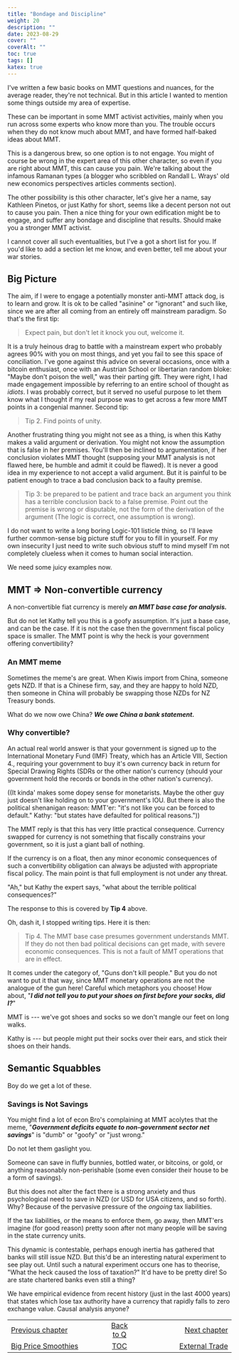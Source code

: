 ```yaml
---
title: "Bondage and Discipline"
weight: 20
description: ""
date: 2023-08-29
cover: ""
coverAlt: ""
toc: true
tags: []
katex: true
---
```


I've written a few basic books on MMT questions and nuances, for the average 
reader, they're not technical. But in this article I wanted to mention some 
things outside my area of expertise.

These can be important in some MMT activist activities, mainly when you run 
across some experts who know more than you. The trouble occurs when they do 
not know much about MMT, and have formed half-baked ideas about MMT.

This is a dangerous brew, so one option is to not engage. You might of course be 
wrong in the expert area of this other character, so even if you are right about 
MMT, this can cause you pain. We're talking about the infamous Ramanan types 
(a blogger who scribbled on Randall L. Wrays' old new economics perspectives 
articles comments section).

The other possibility is this other character, let's give her a name, say 
Kathleen Pinetos, or just Kathy for short, seems like a decent person not out to 
cause you pain. Then a nice thing for your own edification might be to engage, 
and suffer any bondage and discipline that results. Should make you a stronger 
MMT activist.

I cannot cover all such eventualities, but I've a got a short list for you. If 
you'd like to add a section let me know, and even better, tell me about your war 
stories.

## Big Picture

The aim, if I were to engage a potentially monster anti-MMT attack dog, is to 
learn and grow. It is ok to be called "asinine" or "ignorant" and such like, 
since we are after all coming from an entirely off mainstream paradigm.
So that's the first tip:
> Expect pain, but don't let it knock you out, welcome it.

It is a truly heinous drag to battle with a 
mainstream expert who probably agrees 90% with you on most things, and yet you 
fail to see this space of conciliation. I've gone against this advice on several 
occasions, once with a bitcoin enthusiast, once with an Austrian School or 
libertarian random bloke: "Maybe don't poison the well," was their parting gift. 
They were right, I had made engagement impossible by referring to an entire 
school of thought as *idiots*. I was probably correct, but it served no useful 
purpose to let them know what I thought if my real purpose was to get across 
a few more MMT points in a congenial manner. 
Second tip:
> Tip 2. Find points of unity.

Another frustrating thing you might not see as a thing, is when this Kathy 
makes a valid argument or derivation. You might not know the assumption that is 
false in her premises. You'll then be inclined to argumentation, if her conclusion 
violates MMT thought (supposing your MMT analysis is not flawed here, be humble 
and admit it could be flawed). It is never a good idea in my experience to not 
accept a valid argument. But it is painful to be patient enough to trace a bad 
conclusion back to a faulty premise.
> Tip 3: be prepared to be patient and trace back an argument you think has a 
terrible conclusion back to a false premise. Point out the premise is wrong or 
disputable, not the form of the derivation of the argument (The logic is correct, 
one assumption is wrong).

I do not want to write a long boring Logic-101 listicle thing, so I'll leave 
further common-sense big picture stuff for you to fill in yourself. For my own 
insecurity I just need to write such obvious stuff to mind myself I'm not 
completely clueless when it comes to human social interaction. 

We need some juicy examples now.

## MMT ⇒ Non-convertible currency

A non-convertible fiat currency is merely 
**_an MMT base case for analysis._**

But do not let Kathy tell you this is a goofy assumption. It's just a base case, 
and can be the case. If it is not the case then the government fiscal policy space 
is smaller. The MMT point is why the heck is your government offering 
convertibility?

### An MMT meme

Sometimes the meme's are great. When Kiwis import from China, someone gets NZD. 
If that is a Chinese firm, say, and they are happy to hold NZD, then someone in 
China will probably be swapping those NZDs for NZ Treasury bonds.

What do we now owe China? **_We owe China a bank statement._**


### Why convertible?

An actual real world answer is that your government is signed up to the 
International Monetary Fund (IMF) Treaty, which has an Article VIII, Section 4., 
requiring your government to buy it's own currency back in return for Special 
Drawing Rights (SDRs or the other nation's currency (should your government hold 
the records or bonds in the other nation's currency).

((It kinda' makes some dopey sense for monetarists. Maybe the other guy just 
doesn't like holding on to your government's IOU. But there is also the 
political shenanigan reason: MMT'er: "it's not like you 
can be forced to default." Kathy: "but states have defaulted for 
political reasons."))

The MMT reply is that this has very little practical consequence. Currency swapped 
for currency is not something that fiscally constrains your government, so it is 
just a giant ball of nothing.

If the currency is on a float, then any minor economic consequences of such a 
convertibility obligation can always be adjusted with appropriate fiscal 
policy. The main point is that full employment is not under any threat.

"Ah," but Kathy the expert says, "what about the terrible political consequences?"

The response to this is covered by **Tip 4** above.

Oh, dash it, I stopped writing tips.  Here it is then:
> Tip 4. The MMT base case presumes government understands MMT. If they do 
not then bad political decisions can get made, with severe economic 
consequences. This is not a fault of MMT operations that are in effect. 

It comes under the category of, "Guns don't kill people." But you do not want to 
put it that way, since MMT monetary operations are not the analogue of the gun 
here! Careful which metaphors you choose!
How about, 
"**_I did not tell you to put your shoes on first before your socks, did I?_**"

MMT is --- we've got shoes and socks so we don't mangle our feet on 
long walks.

Kathy is --- but people might put their socks over their ears, and stick 
their shoes on their hands.

## Semantic Squabbles

Boy do we get a lot of these.

### Savings is Not Savings

You might find a lot of econ Bro's complaining at MMT acolytes that the meme, 
"**_Government deficits equate to non-government sector net savings_**"
is "dumb" or "goofy" or "just wrong."

Do not let them gaslight you.

Someone can save in fluffy bunnies, bottled water, or bitcoins, or gold, 
or anything reasonably non-perishable (some even consider their house to be a 
form of savings).

But this does not alter the fact there is a strong anxiety and thus psychological 
need to save in NZD (or USD for USA citizens, and so forth). Why? Because of the 
pervasive pressure of the *ongoing* tax liabilities.

If the tax liabilities, or the means to enforce them, go away, then MMT'ers 
imagine (for good reason) pretty soon after not many people will be saving in 
the state currency units. 

This dynamic is contestable, perhaps enough inertia has gathered that banks will 
still issue NZD. But this'd be an interesting natural experiment to see play out. 
Until such a natural experiment occurs one has to theorise, "What the heck caused 
the loss of taxation?" It'd have to be 
pretty dire! So are state chartered banks even still a thing?

We have empirical evidence from recent history (just in the last 4000 years)  
that states which lose tax authority have a currency that rapidly falls 
to zero exchange value. Causal analysis anyone?


<table style="border-collapse: collapse; border=0;">
    <colgroup>
       <col span="1" style="width: 35%;">
       <col span="1" style="width: 10%;">
       <col span="1" style="width: 35%;">
    </colgroup>
<tr style="border: 1px solid color:#0f0f0f;">
<td style="border: 1px solid color:#0f0f0f;">
<a href="../024_irsmoothie">Previous chapter</a></td>
<td style="border: 1px solid color:#0f0f0f; text-align:center;">
<a href="../">Back to Q</a></td>
<td style="border: 1px solid color:#0f0f0f; text-align:right;">
<a href="../026_tradebackwards">Next chapter</a></td>
</tr>
<tr style="border: 1px solid color:#0f0f0f;">
<td style="border: 1px solid color:#0f0f0f;">
<a href="../024_irsmoothie">Big Price Smoothies</a></td>
<td style="border: 1px solid color:#0f0f0f; text-align:center;">
<a href="../">TOC</a></td>
<td style="border: 1px solid color:#0f0f0f; text-align:right;">
<a href="../026_tradebackwards">External Trade</a></td>
</tr>
</table>



